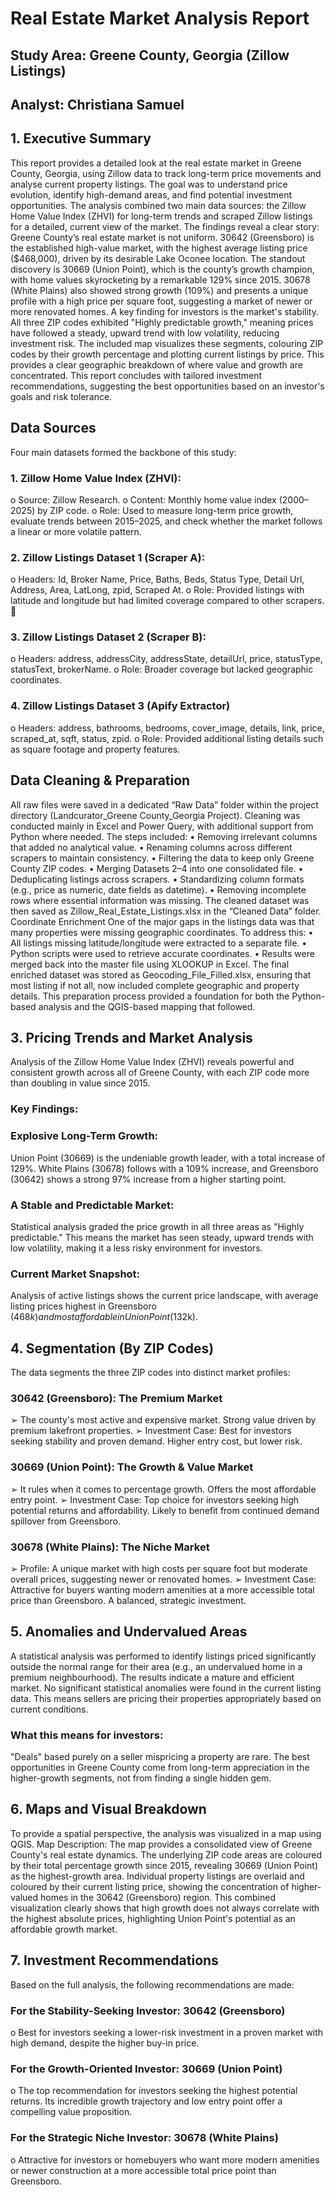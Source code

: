 # Real Estate Market Analysis Report
## Study Area: Greene County, Georgia (Zillow Listings) 
## Analyst: Christiana Samuel

## 1. Executive Summary
This report provides a detailed look at the real estate market in Greene County, Georgia, using Zillow data to track long-term price movements and analyse current property listings. The goal was to understand price
evolution, identify high-demand areas, and find potential investment opportunities. The analysis combined two main data sources: the Zillow Home Value Index (ZHVI) for long-term trends and scraped Zillow
listings for a detailed, current view of the market.
The findings reveal a clear story: Greene County’s real estate market is not uniform. 30642 (Greensboro) is the established high-value market, with the highest average listing price ($468,000), driven by its desirable Lake Oconee location. The standout discovery is 30669 (Union Point), which is the county’s growth
champion, with home values skyrocketing by a remarkable 129% since 2015. 30678 (White Plains) also
showed strong growth (109%) and presents a unique profile with a high price per square foot, suggesting a market of newer or more renovated homes.
A key finding for investors is the market's stability. All three ZIP codes exhibited "Highly predictable growth," meaning prices have followed a steady, upward trend with low volatility, reducing investment risk. The included map visualizes these segments, colouring ZIP codes by their growth percentage and plotting current listings by price. This provides a clear geographic breakdown of where value and growth are
concentrated.
This report concludes with tailored investment recommendations, suggesting the best opportunities based on an investor's goals and risk tolerance.

## Data Sources
Four main datasets formed the backbone of this study:
### 1. Zillow Home Value Index (ZHVI):
o Source: Zillow Research.
o Content: Monthly home value index (2000–2025) by ZIP code.
o Role: Used to measure long-term price growth, evaluate trends between 2015–2025, and check whether the market follows a linear or more volatile pattern.
### 2. Zillow Listings Dataset 1 (Scraper A):
o Headers: Id, Broker Name, Price, Baths, Beds, Status Type, Detail Url, Address, Area, LatLong, zpid, Scraped At.
o Role: Provided listings with latitude and longitude but had limited coverage compared to other scrapers.
 
### 3. Zillow Listings Dataset 2 (Scraper B):
o Headers: address, addressCity, addressState, detailUrl, price, statusType, statusText, brokerName.
o Role: Broader coverage but lacked geographic coordinates.
### 4. Zillow Listings Dataset 3 (Apify Extractor)
o Headers: address, bathrooms, bedrooms, cover_image, details, link, price, scraped_at, sqft, status, zpid.
o Role: Provided additional listing details such as square footage and property features.

## Data Cleaning & Preparation
All raw files were saved in a dedicated “Raw Data” folder within the project directory (Landcurator_Greene County_Georgia Project). Cleaning was conducted mainly in Excel and Power Query, with additional
support from Python where needed. The steps included:
• Removing irrelevant columns that added no analytical value.
• Renaming columns across different scrapers to maintain consistency.
• Filtering the data to keep only Greene County ZIP codes.
• Merging Datasets 2–4 into one consolidated file.
• Deduplicating listings across scrapers.
• Standardizing column formats (e.g., price as numeric, date fields as datetime).
• Removing incomplete rows where essential information was missing.
The cleaned dataset was then saved as Zillow_Real_Estate_Listings.xlsx in the “Cleaned Data” folder.
Coordinate Enrichment
One of the major gaps in the listings data was that many properties were missing geographic coordinates. To address this:
• All listings missing latitude/longitude were extracted to a separate file.
• Python scripts were used to retrieve accurate coordinates.
• Results were merged back into the master file using XLOOKUP in Excel.
The final enriched dataset was stored as Geocoding_File_Filled.xlsx, ensuring that most listing if not all, now included complete geographic and property details. This preparation process provided a foundation for both the Python-based analysis and the QGIS-based mapping that followed.
 
## 3. Pricing Trends and Market Analysis
Analysis of the Zillow Home Value Index (ZHVI) reveals powerful and consistent growth across all of Greene County, with each ZIP code more than doubling in value since 2015.
### Key Findings:
### Explosive Long-Term Growth:
Union Point (30669) is the undeniable growth leader, with a total increase of 129%. White Plains (30678) follows with a 109% increase, and Greensboro (30642) shows a strong 97% increase from a higher starting point.
### A Stable and Predictable Market:
Statistical analysis graded the price growth in all three areas as "Highly predictable." This means the market has seen steady, upward trends with low volatility, making it a less risky environment for investors.
### Current Market Snapshot:
Analysis of active listings shows the current price landscape, with average listing prices highest in Greensboro ($468k) and most affordable in Union Point ($132k).
 
## 4. Segmentation (By ZIP Codes)
The data segments the three ZIP codes into distinct market profiles:
### 30642 (Greensboro): The Premium Market
➢ The county's most active and expensive market. Strong value driven by premium lakefront properties.
➢ Investment Case: Best for investors seeking stability and proven demand. Higher entry cost, but lower risk.
### 30669 (Union Point): The Growth & Value Market
➢ It rules when it comes to percentage growth. Offers the most affordable entry point.
➢ Investment Case: Top choice for investors seeking high potential returns and affordability. Likely to benefit from continued demand spillover from Greensboro.
### 30678 (White Plains): The Niche Market
➢ Profile: A unique market with high costs per square foot but moderate overall prices, suggesting newer or renovated homes.
➢ Investment Case: Attractive for buyers wanting modern amenities at a more accessible total price than Greensboro. A balanced, strategic investment.
 
## 5. Anomalies and Undervalued Areas
A statistical analysis was performed to identify listings priced significantly outside the normal range for their area (e.g., an undervalued home in a premium neighbourhood). The results indicate a mature and efficient market. No significant statistical anomalies were found in the current listing data. This means sellers are
pricing their properties appropriately based on current conditions.

### What this means for investors: 
"Deals" based purely on a seller mispricing a property are rare. The best opportunities in Greene County come from long-term appreciation in the higher-growth segments, not from finding a single hidden gem.
 
## 6. Maps and Visual Breakdown
To provide a spatial perspective, the analysis was visualized in a map using QGIS.
Map Description:
The map provides a consolidated view of Greene County's real estate dynamics. The underlying ZIP code areas are coloured by their total percentage growth since 2015, revealing 30669 (Union Point) as the
highest-growth area. Individual property listings are overlaid and coloured by their current listing price, showing the concentration of higher-valued homes in the 30642 (Greensboro) region. This combined
visualization clearly shows that high growth does not always correlate with the highest absolute prices, highlighting Union Point's potential as an affordable growth market.
 
## 7. Investment Recommendations
Based on the full analysis, the following recommendations are made:
### For the Stability-Seeking Investor: 30642 (Greensboro)

o Best for investors seeking a lower-risk investment in a proven market with high demand, despite the higher buy-in price.
### For the Growth-Oriented Investor: 30669 (Union Point)

o The top recommendation for investors seeking the highest potential returns. Its incredible growth trajectory and low entry point offer a compelling value proposition.
### For the Strategic Niche Investor: 30678 (White Plains)
o Attractive for investors or homebuyers who want more modern amenities or newer construction at a more accessible total price point than Greensboro.

